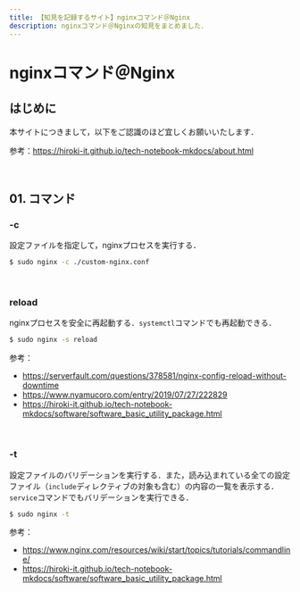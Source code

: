 ```yaml
---
title: 【知見を記録するサイト】nginxコマンド＠Nginx
description: nginxコマンド＠Nginxの知見をまとめました．
---
```


# nginxコマンド＠Nginx

## はじめに

本サイトにつきまして，以下をご認識のほど宜しくお願いいたします．

参考：https://hiroki-it.github.io/tech-notebook-mkdocs/about.html

<br>

## 01. コマンド

### -c

設定ファイルを指定して，nginxプロセスを実行する．

```bash
$ sudo nginx -c ./custom-nginx.conf
```

<br>

### reload

nginxプロセスを安全に再起動する．```systemctl```コマンドでも再起動できる．

```bash
$ sudo nginx -s reload
```

参考：

- https://serverfault.com/questions/378581/nginx-config-reload-without-downtime
- https://www.nyamucoro.com/entry/2019/07/27/222829
- https://hiroki-it.github.io/tech-notebook-mkdocs/software/software_basic_utility_package.html

<br>

### -t

設定ファイルのバリデーションを実行する．また，読み込まれている全ての設定ファイル（```include```ディレクティブの対象も含む）の内容の一覧を表示する．```service```コマンドでもバリデーションを実行できる．

```bash
$ sudo nginx -t
```

参考：

- https://www.nginx.com/resources/wiki/start/topics/tutorials/commandline/
- https://hiroki-it.github.io/tech-notebook-mkdocs/software/software_basic_utility_package.html

